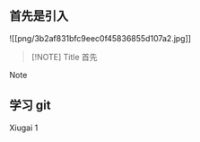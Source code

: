 ## 首先是引入  
![[png/3b2af831bfc9eec0f45836855d107a2.jpg]] 

> [!NOTE] Title
> 首先  
> 

> [!NOTE]
> 


## 学习 git  
Xiugai 1